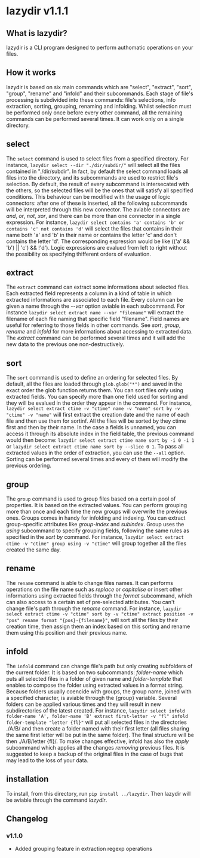 # lazydir v1.1.1

## What is lazydir?

lazydir is a CLI program  designed to perform authomatic operations on your files.

## How it works

lazydir is based on six main commands which are "select", "extract", "sort", "group", "rename" and "infold" and their subcommands.
Each stage of file's processing is subdivided into these commands: file's selections, info extraction, sorting, grouping, renaming and infolding. Whilst selection must be performed only once before every other command, all the remaining commands can be performed several times.
It can work only on a single directory.

## select
The `select` command is used to select files from a specified directory. For instance, `lazydir select --dir "./dir/subdir/"` will select all the files contained in "./dir/subdir". In fact, by default the select command loads all files into the directory, and its subcommands are used to restrict file's selection.
By default, the result of every subcommand is intersecated with the others, so the selected files will be the ones that will satisfy all specified conditions. This behaviour can be modified with the usage of logic connectors: after one of these is inserted, all the following subcommands will be interpreted through this new connector. The aviable connectors are *and*, *or*, *not*, *xor*, and there can be more than one connector in a single expression.
For instance, `lazydir select contains 'a' contains 'b' or contains 'c' not contains 'd'` will select the files that contains in their name both 'a' and 'b' in their name or contains the letter 'c' and don't contains the letter 'd'. The corresponding expression would be like (('a' && 'b') || 'c') && !'d'). Logic expressions are evalued from left to right without the possibility os specifying thifferent orders of evaluation.

## extract
The `extract` command can extract some informations about selected files. Each extracted field represents a column in a kind of table in which extracted informations are associated to each file. Every column can be given a name through the *--var* option aviable in each subcommand.
For instance `lazydir select extract name --var "filename"` will extract the filename of each file naming that specific field "filename". Field names are useful for referring to those fields in other commands. See *sort*, *group*, *rename* and *infold* for more informations about accessing to extracted data. The *extract* command can be performed several times and it will add the new data to the previous one non-destructively.

## sort
The `sort` command is used to define an ordering for selected files. By default, all the files are loaded through `glob.glob("*")` and saved in the exact order the glob function returns them. You can sort files only using extracted fields. You can specify more than one field used for sorting and they will be evalued in the order they appear in the command.
For instance, `lazydir select extract ctime -v "ctime" name -v "name" sort by -v "ctime" -v "name"` will first extract the creation date and the name of each file and then use them for sortinf. All the files will be sorted by they ctime first and then by their name. In the case a fields is unnamed, you can access it through its absolute index in the field table, the previous command would then become: `lazydir select extract ctime name sort by -i 0 -i 1` or `lazydir select extract ctime name sort by --slice 0 1`. To pass all extracted values in the order of extraction, you can use the `--all` option. Sorting can be performed several times and every of them will modify the previous ordering.

## group
The `group` command is used to group files based on a certain pool of properties. It is based on the extracted values. You can perform grouping more than once and each time the new groups will overwrite the previous ones. Groups comes in handy for infolding and indexing. You can extract group-specific attributes like *group-index* and *subindex*.
Group uses the *using* subcommand to specify grouping fields, following the same rules as specified in the *sort by* command.
For instance, `lazydir select extract ctime -v "ctime" group using -v "ctime"` will group together all the files created the same day.

## rename
The `rename` command is able to change files names. It can performs operations on the file name such as *replace* or *capitalise* or insert other informations using extracted fields through the *format* subcommand, which can also access to a certain set of pre-selected attributes. You can't change file's path through the *rename* command.
For instance, `lazydir select extract ctime -v "ctime" sort by -v "ctime" extract position -v "pos" rename format "{pos}-{filename}"`, will sort all the files by their creation time, then assign them an index based on this sorting and rename them using this position and their previous name.

## infold
The `infold` command can change file's path but only creating subfolders of the current folder. It is based on two subcommands: *folder-name* which puts all selected files in a folder of given name and *folder-template* that enables to compose the folder using extracted values in a format string. Because folders usually coencide with groups, the group name, joined with a specified character, is aviable through the {group} variable. Several folders can be applied various times and they will result in new subdirectories of the latest created.
For instance, `lazydir select infold folder-name 'A', folder-name 'B' extract first-letter -v "fl" infold folder-template "letter {fl}"` will put all selected files in the directories ./A/B/ and then create a folder named with their first letter (all files sharing the same first letter will be put in the same folder). The final structure will be then ./A/B/letter {fl}/.
To make changes effective, infold has also the *apply* subcommand which applies all the changes _removing_ previous files.
It is suggested to keep a backup of the original files in the case of bugs that may lead to the loss of your data.

## installation
To install, from this directory, run `pip install ../lazydir`. Then lazydir will be aviable through the command *lazydir*.

## Changelog
### v1.1.0
- Added grouping feature in extraction regexp operations
